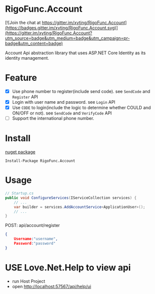 # RigoFunc.Account

[![Join the chat at https://gitter.im/xyting/RigoFunc.Account](https://badges.gitter.im/xyting/RigoFunc.Account.svg)](https://gitter.im/xyting/RigoFunc.Account?utm_source=badge&utm_medium=badge&utm_campaign=pr-badge&utm_content=badge)

Account Api abstraction library that uses ASP.NET Core Identity as its identity management.

# Feature
- [x] Use phone number to register(include send code). see `SendCode` and `Register` API
- [x] Login with user name and password. see `Login` API
- [x] Use `CODE` to login(include the logic to determine whether COULD and ON/OFF or not). see `SendCode` and `VerifyCode` API
- [ ] Support the international phone number.

# Install
[nuget package](https://www.nuget.org/packages/RigoFunc.Account/)

`Install-Package RigoFunc.Account`

# Usage

```csharp
// Startup.cs
public void ConfigureServices(IServiceCollection services) {
    // ...
    var builder = services.AddAccountService<ApplicationUser>();
    // ...
}
```

POST: api/account/register
```JSON
{
    Username:"username",
    Password:"password"
}
```

# USE **Love.Net.Help** to view api

- run Host Project
- open [http://localhost:57567/api/help/ui](http://localhost:57567/api/help/ui)

